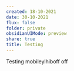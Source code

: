 ```yaml
---
created: 18-10-2021
date: 30-10-2021
flux: false
folder: private
obsidianUIMode: preview
share: true
title: Testing
---
```


Testing mobileyihiboff off